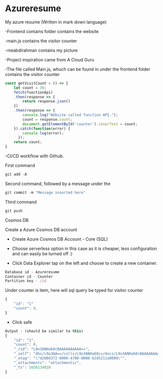 # Azureresume
My azure resume (Written in mark down language)

-Frontend contains folder contains the website

-main.js contains the visitor counter

-meabdirahman contains my picture

-Project inspiration came from A Cloud Guru

-The file called Main.js, whuch can be found in under the frontend folder contains the visitor counter 

```js
const getVisitCount = () => {
    let count = 30;
    fetch(functionApi)
    .then(response => {
        return response.json()
    })
    .then(response => {
        console.log("Website called function API.");
        count = response.count;
        document.getElementById('counter').innerText = count;
    }).catch(function(error) {
        console.log(error);
      });
    return count;
}
```

-CI/CD workflow with Github. 

First command
```js
git add -A
```

Second command, followed by a message under the 
```js
git commit -m "Message inserted here"
```

Third command
```js
git push
```

Cosmos DB

Create a Azure Cosmos DB account

- Create Azure Cosmos DB Account - Core (SQL)

- Choose serverless option in this case as it is cheaper, less configuration and can easily be turned off :) 

- Click Data Explorer tap on the left and choose to create a new container.
 
```js
Database id - Azureresume
Container id - Counter
Partition key - /id
```
Under counter is item, here will sql query be typed for visitor counter

```js
{
    "id": "1"
    "count": 0,
}
```
- Click safe

```js
Output : (should be similar to this)
{
    "id": "1",
    "count": 0,
    "_rid": "L9o3ANHa68cBAAAAAAAAAA==",
    "_self": "dbs/L9o3AA==/colls/L9o3ANHa68c=/docs/L9o3ANHa68cBAAAAAAAAAA==/",
    "_etag": "\"d200d372-0000-4700-0000-62d5211a0000\"",
    "_attachments": "attachments/",
    "_ts": 1658134810
}
```


